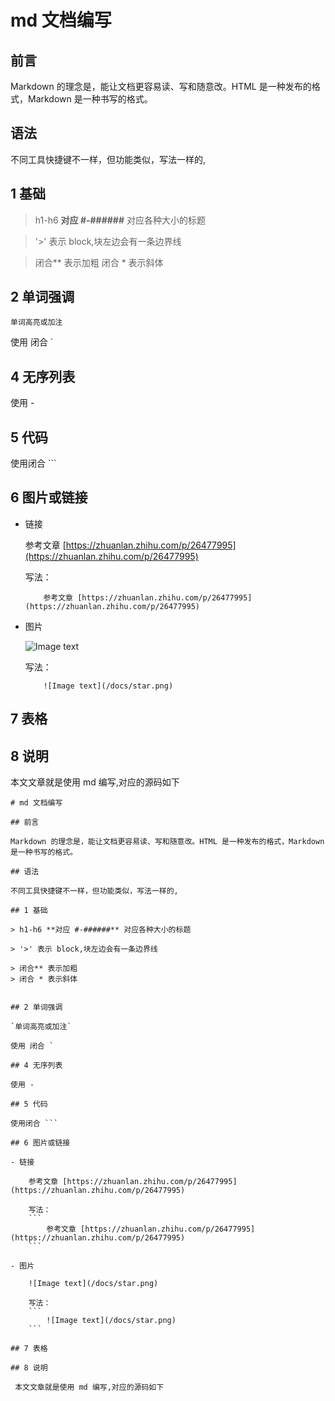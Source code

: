# md 文档编写

## 前言

Markdown 的理念是，能让文档更容易读、写和随意改。HTML 是一种发布的格式，Markdown 是一种书写的格式。

## 语法

不同工具快捷键不一样，但功能类似，写法一样的,

## 1 基础

> h1-h6 **对应 #-######** 对应各种大小的标题

> '>' 表示 block,块左边会有一条边界线

> 闭合** 表示加粗
> 闭合 * 表示斜体


## 2 单词强调

`单词高亮或加注`

使用 闭合 `  

## 4 无序列表

使用 -

## 5 代码

使用闭合 ``` 

## 6 图片或链接
    
- 链接

    参考文章 [https://zhuanlan.zhihu.com/p/26477995](https://zhuanlan.zhihu.com/p/26477995)

    写法：
    ```
        参考文章 [https://zhuanlan.zhihu.com/p/26477995](https://zhuanlan.zhihu.com/p/26477995)
    ```

- 图片

    ![Image text](/docs/star.png)

    写法：
    ```
        ![Image text](/docs/star.png)
    ```

## 7 表格

## 8 说明

 本文文章就是使用 md 编写,对应的源码如下

````
# md 文档编写

## 前言

Markdown 的理念是，能让文档更容易读、写和随意改。HTML 是一种发布的格式，Markdown 是一种书写的格式。

## 语法

不同工具快捷键不一样，但功能类似，写法一样的,

## 1 基础

> h1-h6 **对应 #-######** 对应各种大小的标题

> '>' 表示 block,块左边会有一条边界线

> 闭合** 表示加粗
> 闭合 * 表示斜体


## 2 单词强调

`单词高亮或加注`

使用 闭合 `  

## 4 无序列表

使用 -

## 5 代码

使用闭合 ``` 

## 6 图片或链接
    
- 链接

    参考文章 [https://zhuanlan.zhihu.com/p/26477995](https://zhuanlan.zhihu.com/p/26477995)

    写法：
    ```
        参考文章 [https://zhuanlan.zhihu.com/p/26477995](https://zhuanlan.zhihu.com/p/26477995)
    ```

- 图片

    ![Image text](/docs/star.png)

    写法：
    ```
        ![Image text](/docs/star.png)
    ```

## 7 表格

## 8 说明

 本文文章就是使用 md 编写,对应的源码如下
````
